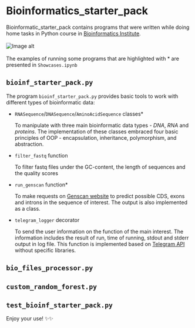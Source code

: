 # Bioinformatics_starter_pack
Bioinformatic_starter_pack contains programs that were written while doing home tasks in Python course in [Bioinformatics Institute](https://bioinf.me/en).
<br/><br/> 
![Image alt](https://github.com/EkaterinShitik/the-second-repository/raw/main/image_python_rep.png)
<br/><br/> 
The examples of running some programs that are highlighted with * are presented in `Showcases.ipynb`

## `bioinf_starter_pack.py`
The program `bioinf_starter_pack.py` provides basic tools to work with different types of bioinformatic data:
- `RNASequence`/`DNASequence`/`AminoAcidSequence` classes*
  
  To manipulate with three main bioinformatic data types - *DNA*, *RNA* and *proteins*. The implementation of these classes embraced four basic principles of OOP - encapsulation, inheritance, polymorphism, and abstraction.
- `filter_fastq` function

  To filter fastq files under the GC-content, the length of sequences and the quality scores
- `run_genscan` function*
  
  To make requests on [Genscan website](http://hollywood.mit.edu/GENSCAN.html) to predict possible CDS, exons and introns in the sequence of interest. The output is also implemented as a class.
  
- `telegram_logger` decorator
  
  To send the user information on the function of the main interest. The information includes the result of run, time of running, stdout and stderr output in log file. This function is implemented based on [Telegram API](https://core.telegram.org/) without specific libraries.
      
## `bio_files_processor.py`
## `custom_random_forest.py`
## `test_bioinf_starter_pack.py`
Enjoy your use! ✨✨
